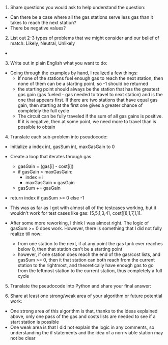 1. Share questions you would ask to help understand the question:
- Can there be a case where all the gas stations serve less gas than it takes to reach the next station?
- There be negative values?

2. List out 2-3 types of problems that we might consider and our belief of match: Likely, Neutral, Unlikely
- 

3. Write out in plain English what you want to do: 
- Going through the examples by hand, I realized a few things:
  - If none of the stations fuel enough gas to reach the next station, then none of them can be a starting point, so -1 should be returned 
  - the starting point should always be the station that has the greatest gas gain (gas fueled - gas needed to travel to next station) and is the one that appears first. If there are two stations that have equal gas gain, then starting at the first one gives a greater chance of completely the full cycle
  - The circuit can be fully traveled if the sum of all gas gains is positive. If it is negative, then at some point, we need more to travel than is possible to obtain

4. Translate each sub-problem into pseudocode:
- Initialize a index int, gasSum int, maxGasGain to 0
- Create a loop that iterates through gas
  - gasGain = (gas[i] - cost[i])
  - if gasGain > maxGasGain:
    - index = i
    - maxGasGain = gasGain
  - gasSum += gasGain

- return index if gasSum >= 0 else -1

<!-- index = 0
        gasSum, maxGasGain = 0, 0

        enoughGas = 0

        for i in range(len(gas)):
            gasGain = gas[i] - cost[i]
            enoughGas += gasGain
            if gasGain > maxGasGain or enoughGas < 0:
                index = i
                maxGasGain = gasGain
                enoughGas = gasGain
            gasSum += gasGain
        
        return index if gasSum >= 0 else -1-->

- This was as far as I got with almost all of the testcases working, but it wouldn't work for test cases like gas: [5,5,1,3,4], cost[[8,1,7,1,1].

- After some more reworking, I think I was almost right. The logic of gasSum >= 0 does work. However, there is something that I did not fully realize till now:
  - from one station to the next, if at any point the gas tank ever reaches below 0, then that station can't be a starting point
  - however, if one station does reach the end of the gas/cost lists, and gasSum >= 0, then it that station can both reach from the current station to the rightmost, and theoretically have enough gas to go from the leftmost station to the current station, thus completely a full cycle


5. Translate the pseudocode into Python and share your final answer:
  <!-- class Solution:
    def canCompleteCircuit(self, gas: List[int], cost: List[int]) -> int:
        gasSum = 0
        tank = 0
        station = 0

        for i in range(len(gas)):
            gasGain = gas[i] - cost[i]
            tank += gasGain
            if tank < 0:
                station = i + 1
                tank = 0
            gasSum += gasGain
        
        return station if gasSum >= 0 else -1 -->

6. Share at least one strong/weak area of your algorithm or future potential work:
- One strong area of this algorithm is that, thanks to the ideas explained above, only one pass of the gas and costs lists are needed to see if a start station is possible
- One weak area is that I did not explain the logic in any comments, so understanding the if statements and the idea of a non-viable station may not be clear